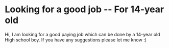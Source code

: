 # Looking for a good job -- For 14-year old

Hi, I am looking for a good paying job which can be done by a 14-year old High school boy. If you have any suggestions please let me know :)
